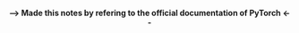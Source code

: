 <p align="center"><b>--> Made this notes by refering to the official documentation of PyTorch <--<b></p>

